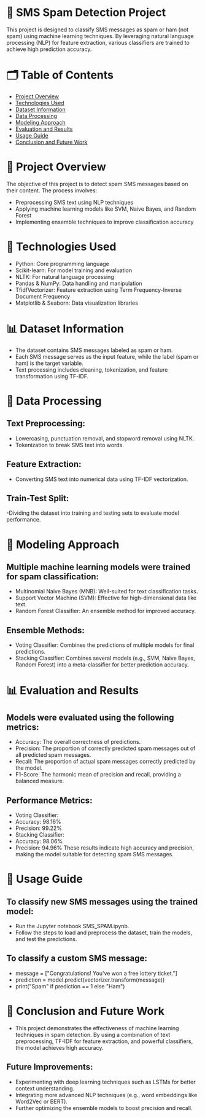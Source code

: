 # 📱 SMS Spam Detection Project

This project is designed to classify SMS messages as spam or ham (not spam) using machine learning techniques. By leveraging natural language processing (NLP) for feature extraction, various classifiers are trained to achieve high prediction accuracy.

# 🗂 Table of Contents
- [Project Overview](#Project-overview)
- [Technologies Used](#Technologies-used)
- [Dataset Information](#dataset-information)
- [Data Processing](#data-processing)
- [Modeling Approach](#modeling-approach)
- [Evaluation and Results](#evaluation-and-results)
- [Usage Guide](#usage-guide)
- [Conclusion and Future Work](#conclusion-and-future-work)

# 📌 Project Overview
The objective of this project is to detect spam SMS messages based on their content. The process involves:
- Preprocessing SMS text using NLP techniques
- Applying machine learning models like SVM, Naive Bayes, and Random Forest
- Implementing ensemble techniques to improve classification accuracy

# 🔧 Technologies Used
- Python: Core programming language
- Scikit-learn: For model training and evaluation
- NLTK: For natural language processing
- Pandas & NumPy: Data handling and manipulation
- TfidfVectorizer: Feature extraction using Term Frequency-Inverse Document Frequency
- Matplotlib & Seaborn: Data visualization libraries

# 📊 Dataset Information
- The dataset contains SMS messages labeled as spam or ham.
- Each SMS message serves as the input feature, while the label (spam or ham) is the target variable.
- Text processing includes cleaning, tokenization, and feature transformation using TF-IDF.

# 🧹 Data Processing
## Text Preprocessing:
- Lowercasing, punctuation removal, and stopword removal using NLTK.
- Tokenization to break SMS text into words.
## Feature Extraction:
- Converting SMS text into numerical data using TF-IDF vectorization.
## Train-Test Split:
-Dividing the dataset into training and testing sets to evaluate model performance.

# 🤖 Modeling Approach
## Multiple machine learning models were trained for spam classification:
- Multinomial Naive Bayes (MNB): Well-suited for text classification tasks.
- Support Vector Machine (SVM): Effective for high-dimensional data like text.
- Random Forest Classifier: An ensemble method for improved accuracy.
## Ensemble Methods:
- Voting Classifier: Combines the predictions of multiple models for final predictions.
- Stacking Classifier: Combines several models (e.g., SVM, Naive Bayes, Random Forest) into a meta-classifier for better prediction accuracy.


# 📊 Evaluation and Results
## Models were evaluated using the following metrics:
- Accuracy: The overall correctness of predictions.
- Precision: The proportion of correctly predicted spam messages out of all predicted spam messages.
- Recall: The proportion of actual spam messages correctly predicted by the model.
- F1-Score: The harmonic mean of precision and recall, providing a balanced measure.
## Performance Metrics:
- Voting Classifier:
- Accuracy: 98.16%
- Precision: 99.22%
- Stacking Classifier:
- Accuracy: 98.06%
- Precision: 94.96%
These results indicate high accuracy and precision, making the model suitable for detecting spam SMS messages.


# 🚀 Usage Guide
##  To classify new SMS messages using the trained model:
- Run the Jupyter notebook SMS_SPAM.ipynb.
- Follow the steps to load and preprocess the dataset, train the models, and test the predictions.
## To classify a custom SMS message:

- message = ["Congratulations! You've won a free lottery ticket."]
- prediction = model.predict(vectorizer.transform(message))
- print("Spam" if prediction == 1 else "Ham")


# 🔮 Conclusion and Future Work
- This project demonstrates the effectiveness of machine learning techniques in spam detection. By using a combination of text preprocessing, TF-IDF for feature extraction, and powerful classifiers, the model achieves high accuracy.

## Future Improvements:
- Experimenting with deep learning techniques such as LSTMs for better context understanding.
- Integrating more advanced NLP techniques (e.g., word embeddings like Word2Vec or BERT).
- Further optimizing the ensemble models to boost precision and recall.

